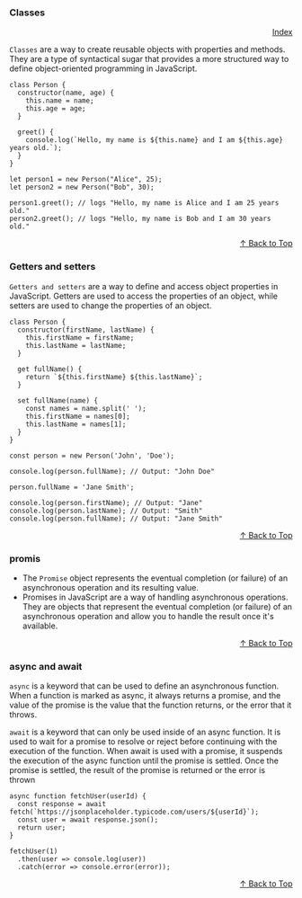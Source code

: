 
<span id="Classes"></span>
<h3>Classes</h3>
<p align='right'><a href="https://github.com/nrjp/javascript">Index</a></p>

`Classes` are a way to create reusable objects with properties and methods. They are a type of syntactical sugar that provides a more structured way to define object-oriented programming in JavaScript.

```
class Person {
  constructor(name, age) {
    this.name = name;
    this.age = age;
  }

  greet() {
    console.log(`Hello, my name is ${this.name} and I am ${this.age} years old.`);
  }
}

let person1 = new Person("Alice", 25);
let person2 = new Person("Bob", 30);

person1.greet(); // logs "Hello, my name is Alice and I am 25 years old."
person2.greet(); // logs "Hello, my name is Bob and I am 30 years old."
```

<p align='right'><a href="#top">&#8593; Back to Top</a></p>
<span id="Getters and setters"></span>
<h3>Getters and setters</h3>

`Getters and setters` are a way to define and access object properties in JavaScript. Getters are used to access the properties of an object, while setters are used to change the properties of an object.

```
class Person {
  constructor(firstName, lastName) {
    this.firstName = firstName;
    this.lastName = lastName;
  }

  get fullName() {
    return `${this.firstName} ${this.lastName}`;
  }

  set fullName(name) {
    const names = name.split(' ');
    this.firstName = names[0];
    this.lastName = names[1];
  }
}

const person = new Person('John', 'Doe');

console.log(person.fullName); // Output: "John Doe"

person.fullName = 'Jane Smith';

console.log(person.firstName); // Output: "Jane"
console.log(person.lastName); // Output: "Smith"
console.log(person.fullName); // Output: "Jane Smith"
```
<p align='right'><a href="#top">&#8593; Back to Top</a></p>
<span id="promis"></span>
<h3>promis</h3>

- The `Promise` object represents the eventual completion (or failure) of an asynchronous operation and its resulting value.
- Promises in JavaScript are a way of handling asynchronous operations. They are objects that represent the eventual completion (or failure) of an asynchronous operation and allow you to handle the result once it's available.
<p align='right'><a href="#top">&#8593; Back to Top</a></p>
<span id="async and await"></span>
<h3>async and await</h3>

`async` is a keyword that can be used to define an asynchronous function. When a function is marked as async, it always returns a promise, and the value of the promise is the value that the function returns, or the error that it throws.

`await` is a keyword that can only be used inside of an async function. It is used to wait for a promise to resolve or reject before continuing with the execution of the function. When await is used with a promise, it suspends the execution of the async function until the promise is settled. Once the promise is settled, the result of the promise is returned or the error is thrown

```
async function fetchUser(userId) {
  const response = await fetch(`https://jsonplaceholder.typicode.com/users/${userId}`);
  const user = await response.json();
  return user;
}

fetchUser(1)
  .then(user => console.log(user))
  .catch(error => console.error(error));
```

<p align='right'><a href="#top">&#8593; Back to Top</a></p>
<!-- <span id="Event loop"></span>
<h3>Event loop</h3>

```

``` -->

<p align='right'><a href="#top">&#8593; Back to Top</a></p>
<span id="module exports"></span>
<h3>module exports</h3>

he `module.exports` object is used to define what parts of a module should be exported or made available to other parts of the application.

```
// module "my-module.js"
function cube(x) {
  return x * x * x;
}

const foo = Math.PI + Math.SQRT2;

const graph = {
  options: {
    color: "white",
    thickness: "2px",
  },
  draw() {
    console.log("From graph draw function");
  },
};

export { cube, foo, graph };

```

<p align='right'><a href="#top">&#8593; Back to Top</a></p>
<span id="Spread and REST operators"></span>
<h3>Spread and REST operators</h3>

The `spread` operator (...) is used to "spread" the elements of an array or an object literal
```
const original = [1, 2, 3];
const copy = [...original];
console.log(copy); // [1, 2, 3]
```
The `REST` operator (...) is used to represent an indefinite number of arguments as an array.

```
const arr = [1, 2, 3, 4];
const [first, second, ...rest] = arr;
console.log(first, second, rest); // 1 2 [3, 4]
```
